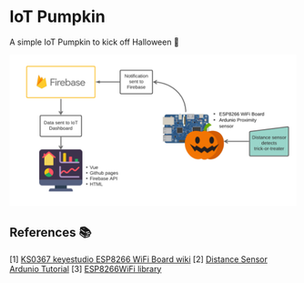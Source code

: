 # IoT Pumpkin
A simple IoT Pumpkin to kick off Halloween :jack_o_lantern:

![Workflow Diagram](https://github.com/e-wiseman/IoTpumpkin/blob/master/IoTPumpkin.png)

## References :books:
[1] [KS0367 keyestudio ESP8266 WiFi Board wiki](https://wiki.keyestudio.com/KS0367_keyestudio_ESP8266_WiFi_Board)
[2] [Distance Sensor Ardunio Tutorial](http://www.arduino.cc/en/Tutorial/Ping)
[3] [ESP8266WiFi library](https://arduino-esp8266.readthedocs.io/en/2.5.2/esp8266wifi/readme.html)
